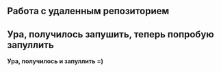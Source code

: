 ## Работа с удаленным репозиторием

## Ура, получилось запушить, теперь попробую запуллить

**Ура, получилось и запуллить =)**
